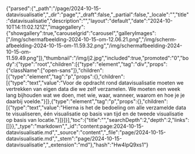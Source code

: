 {"parsed":{"_path":"/page/2024-10-15-datavisualisatie","_dir":"page","_draft":false,"_partial":false,"_locale":"","title":"datavisualisatie","description":"","layout":"default","date":"2024-10-10T14:11:02.121Z","imagegallery":{"showgallery":true,"carouselgrid":"carousel","galleryImages":["/img/scherm­afbeelding-2024-10-15-om-12.06.21.png","/img/scherm­afbeelding-2024-10-15-om-11.59.32.png","/img/scherm­afbeelding-2024-10-15-om-11.59.49.png"]},"thumbnail":"/img/j2.jpg","included":true,"promoted":"0","body":{"type":"root","children":[{"type":"element","tag":"div","props":{"className":["open-sans"]},"children":[{"type":"element","tag":"p","props":{},"children":[{"type":"text","value":"Voor de opdracht rond datavisualisatie moeten we vertrekken van eigen data die we zelf verzamelen. We moeten een week lang bijhouden wat we doen, met wie, waar, wanneer, waarom en hoe je je daarbij voelde."}]},{"type":"element","tag":"p","props":{},"children":[{"type":"text","value":"Hierna is het de bedoeling om alle verzamelde data te visualiseren, één visualisatie op basis van tijd en de tweede visualisatie op basis van locatie."}]}]}],"toc":{"title":"","searchDepth":2,"depth":2,"links":[]}},"_type":"markdown","_id":"content:page:2024-10-15-datavisualisatie.md","_source":"content","_file":"page/2024-10-15-datavisualisatie.md","_stem":"page/2024-10-15-datavisualisatie","_extension":"md"},"hash":"Hw4lpQ9xs1"}